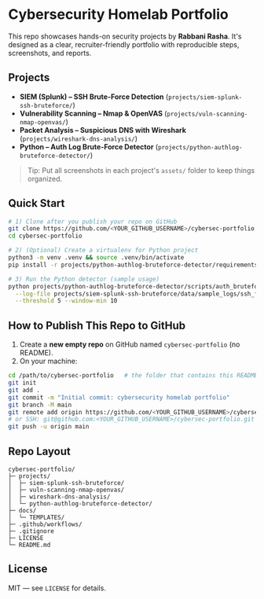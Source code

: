 # Cybersecurity Homelab Portfolio

This repo showcases hands-on security projects by **Rabbani Rasha**. It's designed as a clear, recruiter-friendly portfolio with reproducible steps, screenshots, and reports.

## Projects

- **SIEM (Splunk) – SSH Brute-Force Detection** (`projects/siem-splunk-ssh-bruteforce/`)
- **Vulnerability Scanning – Nmap & OpenVAS** (`projects/vuln-scanning-nmap-openvas/`)
- **Packet Analysis – Suspicious DNS with Wireshark** (`projects/wireshark-dns-analysis/`)
- **Python – Auth Log Brute-Force Detector** (`projects/python-authlog-bruteforce-detector/`)

> Tip: Put all screenshots in each project's `assets/` folder to keep things organized.

## Quick Start

```bash
# 1) Clone after you publish your repo on GitHub
git clone https://github.com/<YOUR_GITHUB_USERNAME>/cybersec-portfolio.git
cd cybersec-portfolio

# 2) (Optional) Create a virtualenv for Python project
python3 -m venv .venv && source .venv/bin/activate
pip install -r projects/python-authlog-bruteforce-detector/requirements.txt

# 3) Run the Python detector (sample usage)
python projects/python-authlog-bruteforce-detector/scripts/auth_bruteforce_detector.py \
  --log-file projects/siem-splunk-ssh-bruteforce/data/sample_logs/ssh_failed.log \
  --threshold 5 --window-min 10
```

## How to Publish This Repo to GitHub

1. Create a **new empty repo** on GitHub named `cybersec-portfolio` (no README).
2. On your machine:

```bash
cd /path/to/cybersec-portfolio   # the folder that contains this README
git init
git add .
git commit -m "Initial commit: cybersecurity homelab portfolio"
git branch -M main
git remote add origin https://github.com/<YOUR_GITHUB_USERNAME>/cybersec-portfolio.git
# or SSH: git@github.com:<YOUR_GITHUB_USERNAME>/cybersec-portfolio.git
git push -u origin main
```

## Repo Layout

```
cybersec-portfolio/
├─ projects/
│  ├─ siem-splunk-ssh-bruteforce/
│  ├─ vuln-scanning-nmap-openvas/
│  ├─ wireshark-dns-analysis/
│  └─ python-authlog-bruteforce-detector/
├─ docs/
│  └─ TEMPLATES/
├─ .github/workflows/
├─ .gitignore
├─ LICENSE
└─ README.md
```

## License
MIT — see `LICENSE` for details.
